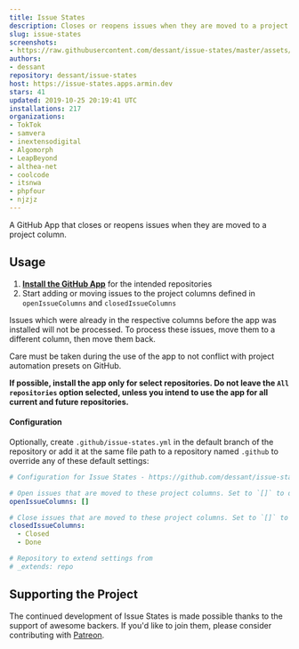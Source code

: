 ```yaml
---
title: Issue States
description: Closes or reopens issues when they are moved to a project column
slug: issue-states
screenshots:
- https://raw.githubusercontent.com/dessant/issue-states/master/assets/screenshot.png
authors:
- dessant
repository: dessant/issue-states
host: https://issue-states.apps.armin.dev
stars: 41
updated: 2019-10-25 20:19:41 UTC
installations: 217
organizations:
- TokTok
- samvera
- inextensodigital
- Algomorph
- LeapBeyond
- althea-net
- coolcode
- itsnwa
- phpfour
- njzjz
---
```


A GitHub App that closes or reopens issues when they are moved to a project column.

## Usage

1. **[Install the GitHub App](https://github.com/apps/issue-states)**
   for the intended repositories
2. Start adding or moving issues to the project columns defined
   in `openIssueColumns` and `closedIssueColumns`

Issues which were already in the respective columns before the app
was installed will not be processed. To process these issues,
move them to a different column, then move them back.

Care must be taken during the use of the app to not conflict
with project automation presets on GitHub.

**If possible, install the app only for select repositories.
Do not leave the `All repositories` option selected, unless you intend
to use the app for all current and future repositories.**

#### Configuration

Optionally, create `.github/issue-states.yml` in the default branch
of the repository or add it at the same file path to a repository
named `.github` to override any of these default settings:

```yaml
# Configuration for Issue States - https://github.com/dessant/issue-states

# Open issues that are moved to these project columns. Set to `[]` to disable
openIssueColumns: []

# Close issues that are moved to these project columns. Set to `[]` to disable
closedIssueColumns:
  - Closed
  - Done

# Repository to extend settings from
# _extends: repo
```

## Supporting the Project

The continued development of Issue States is made possible
thanks to the support of awesome backers. If you'd like to join them,
please consider contributing with [Patreon](https://armin.dev/go/patreon).
